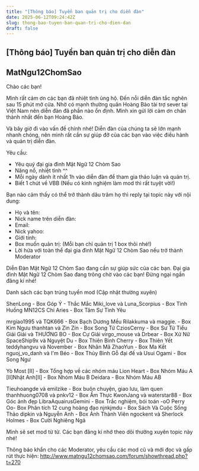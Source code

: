 ```yaml
---
title: "[Thông báo] Tuyển ban quản trị cho diễn đàn"
date: 2025-06-12T09:24:42Z
slug: thong-bao-tuyen-ban-quan-tri-cho-dien-dan
draft: false
---
```


## [Thông báo] Tuyển ban quản trị cho diễn đàn

## MatNgu12ChomSao

Chào các bạn!

Mình rất cảm ơn các bạn đã nhiệt tình ủng hộ. Đến nỗi diễn đàn tắc nghẽn sau 15 phút mở cửa. Nhờ có mạnh thường quân Hoàng Bảo tài trợ sever tại Việt Nam nên diễn đàn đã phần nào ổn định. Mình xin gửi lời cảm ơn chân thành nhất đến bạn Hoàng Bảo.

Và bây giờ đi vào vấn đề chính nhé! Diễn đàn của chúng ta sẽ lớn mạnh nhanh chóng, nên mình rất cần sự giúp đỡ của các bạn vào việc điều hành và quản trị diễn đàn.

Yêu cầu:
- Yêu quý đại gia đình Mật Ngữ 12 Chòm Sao 
- Năng nổ, nhiệt tình ^^
- Mỗi ngày dành ít nhất 1h vào diễn đàn để tham gia thảo luận và quản trị.
- Biết 1 chút về VBB (Nếu có kinh nghiệm làm mod thì rất tuyệt vời!)

Bạn nào cảm thấy có thể trở thành dâu trăm họ  thì reply tại topic này với nội dung:
- Họ và tên:
- Nick name trên diễn đàn:
- Email:
- Nick yahoo:
- Giới tính:
- Box muốn quản trị: (Mỗi bạn chỉ quản trị 1 box thôi nhé!)
- Lời hứa với toàn thể đại gia đình Mật Ngữ 12 Chòm Sao nếu trở thành Moderator 

Diễn Đàn Mật Ngữ 12 Chòm Sao đang cần sự giúp sức của các bạn. Đại gia đình Mật Ngữ 12 Chòm Sao đang trông chờ vào các bạn! Đừng ngại ngần đăng kí nhé!

Danh sách các bạn trúng tuyển mod (Cập nhật thường xuyên)
 
ShenLong - Box Góp Ý - Thắc Mắc
Miki_love và Luna_Scorpius  - Box Tình Huống MN12CS
Chi Aries  - Box Tâm Sự Tình Yêu

mrgiao1995 và TQK666 - Box Bạch Dương
Mều Rilakkuma và maggie.  - Box Kim Ngưu
thanhtan và Zìn Zín - Box Song Tử
CziosCerny - Box Sư Tử
Tiểu Giải Giải và THƯƠNG BO - Box Cự Giải
virgo_mouse và  Drbear - Box Xử Nữ
SpaceShip9x và Nguyệt Du - Box Thiên Bình
Cherry - Box Thiên Yết
teddyhangvu và November - Box Nhân Mã
ZhaoYun - Box Ma Kết
nguoj_vo_danh và I'm Béo - Box Thủy Bình
Gỗ đại đế và Usui Ogami - Box Song Ngư

Yò Most [II]  - Box Tổng hợp về các nhóm máu
Lion Heart - Box Nhóm Máu A
[II]Nhật Anh[II] - Box Nhóm Máu B
Deidara - Box Nhóm Máu AB

Tieuhoangde và emilzike - Box buôn chuyện, giao lưu, làm quen
thanhhuong0708 và pnkv12 - Box Ẩm Thực
KwonJang và waterstar88 - Box Góc ảnh đẹp
LibraAquairusGemini  - Box Trắc nghiệm, bói toán
-oO Perry Oo- Box Phân tích 12 cung hoàng đạo
njnkjmdu - Box Sách Và Cuộc Sống
Thảo dipkin và Nguyễn Anh - Box Ảnh Thành Viên
ngockent và Sherlock Holmes - Box Cười Nghiêng Ngả

Mình sẽ set mod từ từ. Các bạn đăng kí nhớ theo dõi thường xuyên topic này nhé!

Thông báo khẩn cho các Moderator, yêu cầu các mod cũ và mới đọc và gấp rút thực hiện: http://www.matngu12chomsao.com/forum/showthread.php?t=270